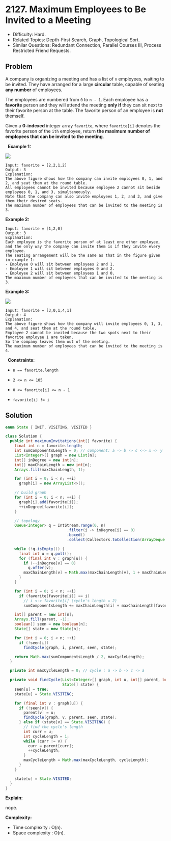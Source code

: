 # 2127. Maximum Employees to Be Invited to a Meeting

- Difficulty: Hard.
- Related Topics: Depth-First Search, Graph, Topological Sort.
- Similar Questions: Redundant Connection, Parallel Courses III, Process Restricted Friend Requests.

## Problem

A company is organizing a meeting and has a list of ```n``` employees, waiting to be invited. They have arranged for a large **circular** table, capable of seating **any number** of employees.

The employees are numbered from ```0``` to ```n - 1```. Each employee has a **favorite** person and they will attend the meeting **only if** they can sit next to their favorite person at the table. The favorite person of an employee is **not** themself.

Given a **0-indexed** integer array ```favorite```, where ```favorite[i]``` denotes the favorite person of the ```ith``` employee, return **the **maximum number of employees** that can be invited to the meeting**.

 
**Example 1:**

![](https://assets.leetcode.com/uploads/2021/12/14/ex1.png)

```
Input: favorite = [2,2,1,2]
Output: 3
Explanation:
The above figure shows how the company can invite employees 0, 1, and 2, and seat them at the round table.
All employees cannot be invited because employee 2 cannot sit beside employees 0, 1, and 3, simultaneously.
Note that the company can also invite employees 1, 2, and 3, and give them their desired seats.
The maximum number of employees that can be invited to the meeting is 3. 
```

**Example 2:**

```
Input: favorite = [1,2,0]
Output: 3
Explanation: 
Each employee is the favorite person of at least one other employee, and the only way the company can invite them is if they invite every employee.
The seating arrangement will be the same as that in the figure given in example 1:
- Employee 0 will sit between employees 2 and 1.
- Employee 1 will sit between employees 0 and 2.
- Employee 2 will sit between employees 1 and 0.
The maximum number of employees that can be invited to the meeting is 3.
```

**Example 3:**

![](https://assets.leetcode.com/uploads/2021/12/14/ex2.png)

```
Input: favorite = [3,0,1,4,1]
Output: 4
Explanation:
The above figure shows how the company will invite employees 0, 1, 3, and 4, and seat them at the round table.
Employee 2 cannot be invited because the two spots next to their favorite employee 1 are taken.
So the company leaves them out of the meeting.
The maximum number of employees that can be invited to the meeting is 4.
```

 
**Constraints:**


	
- ```n == favorite.length```
	
- ```2 <= n <= 105```
	
- ```0 <= favorite[i] <= n - 1```
	
- ```favorite[i] != i```



## Solution

```java
enum State { INIT, VISITING, VISITED }

class Solution {
  public int maximumInvitations(int[] favorite) {
    final int n = favorite.length;
    int sumComponentsLength = 0; // component: a -> b -> c <-> x <- y
    List<Integer>[] graph = new List[n];
    int[] inDegree = new int[n];
    int[] maxChainLength = new int[n];
    Arrays.fill(maxChainLength, 1);

    for (int i = 0; i < n; ++i)
      graph[i] = new ArrayList<>();

    // build graph
    for (int i = 0; i < n; ++i) {
      graph[i].add(favorite[i]);
      ++inDegree[favorite[i]];
    }

    // topology
    Queue<Integer> q = IntStream.range(0, n)
                           .filter(i -> inDegree[i] == 0)
                           .boxed()
                           .collect(Collectors.toCollection(ArrayDeque::new));

    while (!q.isEmpty()) {
      final int u = q.poll();
      for (final int v : graph[u]) {
        if (--inDegree[v] == 0)
          q.offer(v);
        maxChainLength[v] = Math.max(maxChainLength[v], 1 + maxChainLength[u]);
      }
    }

    for (int i = 0; i < n; ++i)
      if (favorite[favorite[i]] == i)
        // i <-> favorite[i] (cycle's length = 2)
        sumComponentsLength += maxChainLength[i] + maxChainLength[favorite[i]];

    int[] parent = new int[n];
    Arrays.fill(parent, -1);
    boolean[] seen = new boolean[n];
    State[] state = new State[n];

    for (int i = 0; i < n; ++i)
      if (!seen[i])
        findCycle(graph, i, parent, seen, state);

    return Math.max(sumComponentsLength / 2, maxCycleLength);
  }

  private int maxCycleLength = 0; // cycle : a -> b -> c -> a

  private void findCycle(List<Integer>[] graph, int u, int[] parent, boolean[] seen,
                         State[] state) {
    seen[u] = true;
    state[u] = State.VISITING;

    for (final int v : graph[u]) {
      if (!seen[v]) {
        parent[v] = u;
        findCycle(graph, v, parent, seen, state);
      } else if (state[v] == State.VISITING) {
        // find the cycle's length
        int curr = u;
        int cycleLength = 1;
        while (curr != v) {
          curr = parent[curr];
          ++cycleLength;
        }
        maxCycleLength = Math.max(maxCycleLength, cycleLength);
      }
    }

    state[u] = State.VISITED;
  }
}
```

**Explain:**

nope.

**Complexity:**

* Time complexity : O(n).
* Space complexity : O(n).
